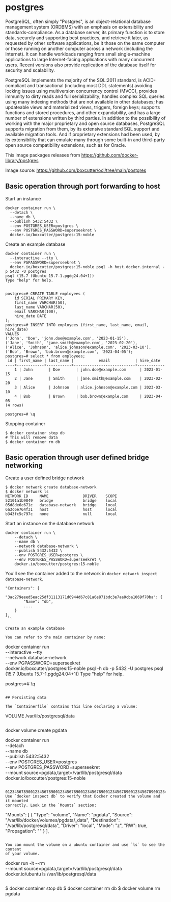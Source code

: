 # postgres

PostgreSQL, often simply "Postgres", is an object-relational database management
system (ORDBMS) with an emphasis on extensibility and standards-compliance. As a
database server, its primary function is to store data, securely and supporting
best practices, and retrieve it later, as requested by other software
applications, be it those on the same computer or those running on another
computer across a network (including the Internet). It can handle workloads
ranging from small single-machine applications to large Internet-facing
applications with many concurrent users. Recent versions also provide
replication of the database itself for security and scalability.

PostgreSQL implements the majority of the SQL:2011 standard, is ACID-compliant
and transactional (including most DDL statements) avoiding locking issues using
multiversion concurrency control (MVCC), provides immunity to dirty reads and
full serializability; handles complex SQL queries using many indexing methods
that are not available in other databases; has updateable views and materialized
views, triggers, foreign keys; supports functions and stored procedures, and
other expandability, and has a large number of extensions written by third
parties. In addition to the possibility of working with the major proprietary
and open source databases, PostgreSQL supports migration from them, by its
extensive standard SQL support and available migration tools. And if proprietary
extensions had been used, by its extensibility that can emulate many through
some built-in and third-party open source compatibility extensions, such as for
Oracle.

This image packages releases from https://github.com/docker-library/postgres

Image source: https://github.com/boxcutter/oci/tree/main/postgres

## Basic operation through port forwarding to host

Start an instance

```
docker container run \
  --detach \
  --name db \
  --publish 5432:5432 \
  --env POSTGRES_USER=postgres \
  --env POSTGRES_PASSWORD=superseekret \
  docker.io/boxcutter/postgres:15-noble
```

Create an example database

```
docker container run \
  --interactive --tty \
  --env PGPASSWORD=superseekret \
  docker.io/boxcutter/postgres:15-noble psql -h host.docker.internal -p 5432 -U postgres
psql (15.7 (Ubuntu 15.7-1.pgdg24.04+1))
Type "help" for help.


postgres=# CREATE TABLE employees (
    id SERIAL PRIMARY KEY,
    first_name VARCHAR(50),
    last_name VARCHAR(50),
    email VARCHAR(100),
    hire_date DATE
);
postgres=# INSERT INTO employees (first_name, last_name, email, hire_date)
VALUES
('John', 'Doe', 'john.doe@example.com', '2023-01-15'),
('Jane', 'Smith', 'jane.smith@example.com', '2023-02-20'),
('Alice', 'Johnson', 'alice.johnson@example.com', '2023-03-10'),
('Bob', 'Brown', 'bob.brown@example.com', '2023-04-05');
postgres=# select * from employees;
 id | first_name | last_name |           email           | hire_date
----+------------+-----------+---------------------------+------------
    1 | John       | Doe       | john.doe@example.com      | 2023-01-15
    2 | Jane       | Smith     | jane.smith@example.com    | 2023-02-20
    3 | Alice      | Johnson   | alice.johnson@example.com | 2023-03-10
    4 | Bob        | Brown     | bob.brown@example.com     | 2023-04-05
(4 rows)

postgres=# \q
```

Stopping container

```
$ docker container stop db
# This will remove data
$ docker container rm db
```

## Basic operation through user defined bridge networking

Create a user defined bridge network

```
$ docker network create database-network
$ docker network ls
NETWORK ID     NAME               DRIVER    SCOPE
52101a1b9849   bridge             bridge    local
05d8de6c671c   database-network   bridge    local
6a3c6e764f31   host               host      local
b343fc5c797c   none               null      local
```

Start an instance on the database network

```
docker container run \
    --detach \
    --name db \
    --network database-network \
    --publish 5432:5432 \
    --env POSTGRES_USER=postgres \
    --env POSTGRES_PASSWORD=superseekret \
    docker.io/boxcutter/postgres:15-noble
```

You'll see the container added to the network in
`docker network inspect database-network`.

```
"Containers": {
    "3ac279eeed5eac25df31113171d6944d67c81a6e871bdc3e7aa0cba1069f70ba": {
        "Name": "db",
        ....
    }
},
 ``

Create an example database

You can refer to the main container by name:

```
docker container run \
    --interactive --tty \
    --network database-network \
    --env PGPASSWORD=superseekret \
    docker.io/boxcutter/postgres:15-noble psql -h db -p 5432 -U postgres
psql (15.7 (Ubuntu 15.7-1.pgdg24.04+1))
Type "help" for help.

postgres=# \q
```

## Persisting data

The `Containerfile` contains this line declaring a volume:

```
VOLUME /var/lib/postgresql/data
```

```
docker volume create pgdata

docker container run \
    --detach \
    --name db \
    --publish 5432:5432 \
    --env POSTGRES_USER=postgres \
    --env POSTGRES_PASSWORD=superseekret \
    --mount source=pgdata,target=/var/lib/postgresql/data \
    docker.io/boxcutter/postgres:15-noble
```

0123456789001234567890012345678900123456789001234567890012345678900123456789001234567890
Use `docker inspect db` to verify that Docker created the volume and it mounted
correctly. Look in the `Mounts` section:

```
"Mounts": [
            {
                "Type": "volume",
                "Name": "pgdata",
                "Source": "/var/lib/docker/volumes/pgdata/_data",
                "Destination": "/var/lib/postgresql/data",
                "Driver": "local",
                "Mode": "z",
                "RW": true,
                "Propagation": ""
            }
        ],
```

You can mount the volume on a ubuntu container and use `ls` to see the content
of your volume.

```
docker run -it --rm \
  --mount source=pgdata,target=/var/lib/postgresql/data \
  docker.io/ubuntu ls /var/lib/postgresql/data
```

```
$ docker container stop db
$ docker container rm db
$ docker volume rm pgdata
```
